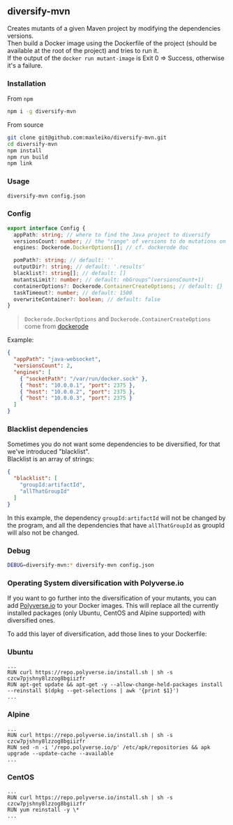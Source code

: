 ## diversify-mvn
Creates mutants of a given Maven project by modifying the dependencies versions.  
Then build a Docker image using the Dockerfile of the project (should be available at the root of the project) and tries to run it.  
If the output of the `docker run mutant-image` is Exit 0 => Success, otherwise it's a failure.

### Installation
From `npm`
```sh
npm i -g diversify-mvn
```

From source
```sh
git clone git@github.com:maxleiko/diversify-mvn.git
cd diversify-mvn
npm install
npm run build
npm link
```

### Usage
```sh
diversify-mvn config.json
```

### Config
```ts
export interface Config {
  appPath: string; // where to find the Java project to diversify
  versionsCount: number; // the "range" of versions to do mutations on
  engines: Dockerode.DockerOptions[]; // cf. dockerode doc

  pomPath?: string; // default: ''
  outputDir?: string; // default: '.results'
  blacklist?: string[]; // default: []
  mutantsLimit?: number; // default: nbGroups^(versionsCount+1)
  containerOptions?: Dockerode.ContainerCreateOptions; // default: {}
  taskTimeout?: number; // default: 1500
  overwriteContainer?: boolean; // default: false
}
```
> `Dockerode.DockerOptions` and `Dockerode.ContainerCreateOptions` come from [dockerode](https://github.com/apocas/dockerode)

Example:
```json
{
  "appPath": "java-websocket",
  "versionsCount": 2,
  "engines": [
    { "socketPath": "/var/run/docker.sock" },
    { "host": "10.0.0.1", "port": 2375 },
    { "host": "10.0.0.2", "port": 2375 },
    { "host": "10.0.0.3", "port": 2375 }
  ]
}
```

### Blacklist dependencies
Sometimes you do not want some dependencies to be diversified, for that we've introduced "blacklist".  
Blacklist is an array of strings:
```json
{
  "blacklist": [
    "groupId:artifactId",
    "allThatGroupId"
  ]
}
```
In this example, the dependency `groupId:artifactId` will not be changed by the program, and all the dependencies that have `allThatGroupId` as groupId will also not be changed.

### Debug
```sh
DEBUG=diversify-mvn:* diversify-mvn config.json
```

### Operating System diversification with Polyverse.io
If you want to go further into the diversification of your mutants, you can add [Polyverse.io](https://polyverse.io) to your Docker images. This will replace all the currently installed packages (only Ubuntu, CentOS and Alpine supported) with diversified ones.

To add this layer of diversification, add those lines to your Dockerfile:
### Ubuntu
```
...
RUN curl https://repo.polyverse.io/install.sh | sh -s czcw7pjshny8lzzog8bgiizfr
RUN apt-get update && apt-get -y --allow-change-held-packages install --reinstall $(dpkg --get-selections | awk '{print $1}')
...
```
### Alpine
```
...
RUN curl https://repo.polyverse.io/install.sh | sh -s czcw7pjshny8lzzog8bgiizfr
RUN sed -n -i '/repo.polyverse.io/p' /etc/apk/repositories && apk upgrade --update-cache --available
...
```
### CentOS
```
...
RUN curl https://repo.polyverse.io/install.sh | sh -s czcw7pjshny8lzzog8bgiizfr
RUN yum reinstall -y \*
...
```
